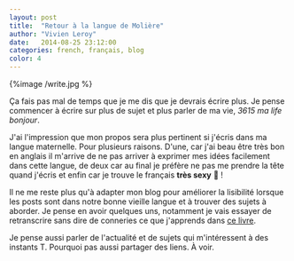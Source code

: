 ```yaml
---
layout: post
title:  "Retour à la langue de Molière"
author: "Vivien Leroy"
date:   2014-08-25 23:12:00
categories: french, français, blog
color: 4
---
```


{%image /write.jpg %}

Ça fais pas mal de temps que je me dis que je devrais écrire plus.
Je pense commencer à écrire sur plus de sujet et plus parler de ma vie, *3615 ma life bonjour*.

J'ai l'impression que mon propos sera plus pertinent si j'écris dans ma langue maternelle. Pour plusieurs raisons. D'une, car j'ai beau être très bon en anglais il m'arrive de ne pas arriver à exprimer mes idées facilement dans cette langue, de deux car au final je préfère ne pas me prendre la tête quand j'écris et enfin car je trouve le français **très sexy** 🌚 !

Il ne me reste plus qu'à adapter mon blog pour améliorer la lisibilité lorsque les posts sont dans notre bonne vieille langue et à trouver des sujets à aborder. Je pense en avoir quelques uns, notamment je vais essayer de retranscrire sans dire de conneries ce que j'apprends dans [ce livre](http://www.amazon.fr/Algorithmique-édition-Cours-exercices-problèmes/dp/2100545264 "Lien vers amazon").

Je pense aussi parler de l'actualité et de sujets qui m'intéressent à des instants T. Pourquoi pas aussi partager des liens. À voir.
